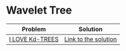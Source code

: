 # Wavelet Tree

Problem | Solution
------- | --------
[I LOVE Kd-TREES](https://www.spoj.com/problems/ILKQUERY/) | [Link to the solution](https://github.com/danielvitor2d/Problem-Set/blob/main/WaveletTree/I-Love-Kd-Trees/I-Love-Kd-Trees.cpp)
